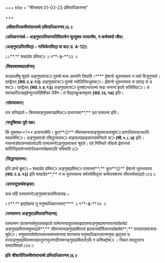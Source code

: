 +++
title = "श्रीभाष्यम् 01-03-23 प्रमिताधिकरणम्"

+++
<div claऽऽ="elementor-widget-container">

**॥श्रीशारीरकमीमांसाभाष्ये** **प्रमिताधिकरणम्॥६॥**

(**अधिकरणार्थः – अङ्गुष्टपरिमाणपरिमितत्वेन श्रुत्युक्तः परमात्मैव, न कर्मवश्यो जीवः**)

(**अङ्गुष्टप्रमितविद्या – नाचिकेतविद्या वा कठ.उ. 4-12)**)

८८**.** शब्दादेव प्रमित**ः** ॥ १**–**३**–**२३ ॥

(**विषयवाक्यप्रदर्शनम्**)

कठवल्लीषु श्रूयते अङ्गुष्ठमात्र**ः** पुरुषो मध्य आत्मनि तिष्ठति।**** ईशानो भूतभव्यस्य न ततो विजुगुप्सते। एतद्वैतत् **(**कठ**.**२**.**४**.**१२**)** अङ्गुष्ठमात्र**ः** पुरुषो ज्योतिरिवाधूमक**ः**। ईशानो भूतभव्यस्य स एवाद्य स उ श्व**ः**। एतद्वैतत् **(**कठ**.**२**.**४**.**१३**)** अङ्गुष्ठमात्र**ः** पुरुषोऽन्तरात्मा सदा जनानां हृदये सन्निविष्ट**ः**। तं स्वाच्छरीरात्प्रवृहेन्मुञ्जादिवैषीकां धैर्येण। तं विद्याच्छुक्रममृतम् **(**कठ**.**२६**.**१७**)** इति।

(**संशयाकारः**)

तत्र सन्दिह्यते **–** किमयमङ्गुष्ठमात्रप्रमित**ः** प्रत्यगात्मा**,** उत परमात्मा इति।

(**सयुक्तिकः पूर्वः पक्षः**)

किं युक्तम्**?** प्रत्यगात्मेति। कुत**😕** जीवस्यान्यत्राङ्गुष्ठमात्रत्वश्रुते**ः** प्राणाधिपस्सञ्चरति स्वकर्मभि**ः**। अङ्गुष्ठमात्रो रवितुल्यरूप**ः** सङ्कल्पाहङ्कारसमन्वितो य**ः** **(**श्वे**.**५**.**८**.**७**)** इति। नचान्यत्रोपासनार्थतयाऽपि परमात्मनोऽङ्गुष्ठमात्रत्वं श्रूयते। एवं निश्चिते जीवत्वे ईशानत्वं शरीरेन्द्रियभोग्यभोगोपकरणापेक्षयाऽपि भविष्यति॥**ः**

(**सिद्धान्तारम्भः**)

इति प्राप्ते ब्रूम**ः** **–** शब्दादेव प्रमित**ः** अङ्गुष्ठप्रमित**ः** परमात्मा**;** कुत**😕** ईशानो भूतभव्यस्य **(**कठ**.**२**.**४**.**१३**)** इति शब्दादेव**;** न च भूतभव्यस्य सर्वस्येशितृत्वं कर्मपरवशस्य जीवस्योपपद्यते॥२३॥

(**उत्तरसूत्रार्थशङ्का**)

कथं तर्हि परमात्मनोऽङ्गुष्ठमात्रत्वमित्यत्राह **–**

८९**.** हृद्यपेक्षया तु मनुष्याधिकारत्वात्**** ॥ १**–**३**–**२४ ॥

(**परमात्मनः अङ्गुष्टप्रमिततानिदानम्**)

परमात्मन उपासनार्थमुपासकहृदये वर्तमानत्वादुपासकहृदयस्याङ्गुष्ठप्रमाणत्वात्तदपेक्षयेदं अङ्गुष्ठप्रमितत्वमुपपद्यते**,** जीवस्याप्यङ्गुष्ठप्रमितत्वं हृदयान्तर्वर्तित्वात्तदपेक्षमेव**;** तस्याराग्रमात्रत्व-श्रुते**ः**। मनुष्याणामेवोपासकत्वसम्भावनाया शास्त्रस्य मनुष्याधिकारत्वान्मनुष्य-हृद्यस्य च तत्तदङ्गुष्ठप्रमितत्वात्खरतुरगभुजगादीनामनङ्गुष्ठप्रमितत्वेऽपि न कश्चिद्दोष**ः** । स्थितं तावदुत्तरत्र समापयिष्यते॥२४॥

**इति** **श्रीशारीरिकमीमांसाभाष्ये** **प्रमिताधिकरणम्॥६॥**

</div>
